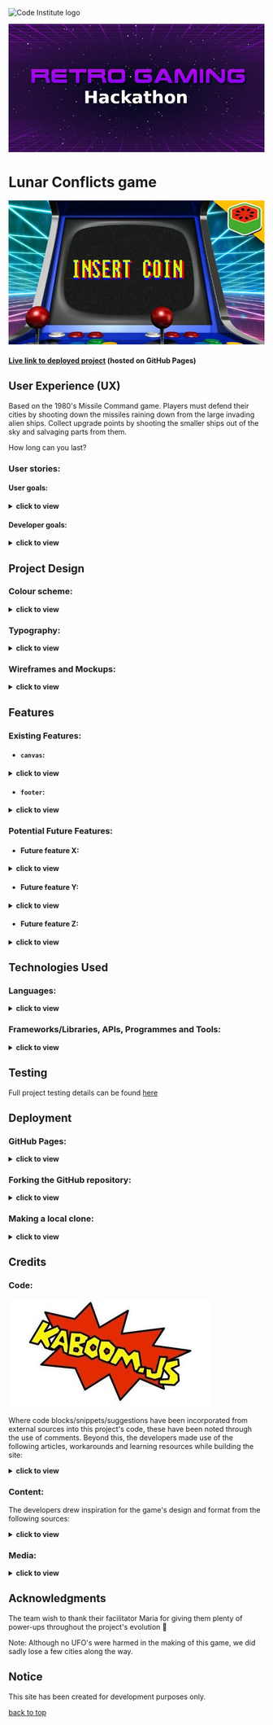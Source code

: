 ![Code Institute logo](https://codeinstitute.s3.amazonaws.com/fullstack/ci_logo_small.png)

![Retro Gaming Hackathon header background](docs/images/screenshots/retro-gaming-hackathon-header-bg.jpeg)

# Lunar Conflicts game

![Insert Coin arcade machine mockup](docs/images/screenshots/insert-coin.jpg)

#### [Live link to deployed project](https://charliemallon.github.io/RetroGamingHackathonTeam5/) (hosted on GitHub Pages)

## User Experience (UX)

Based on the 1980's Missile Command game. Players must defend their cities by shooting down the missiles raining down from the large invading alien ships.  Collect upgrade points by shooting the smaller ships out of the sky and salvaging parts from them.

How long can you last?

### User stories:

#### User goals:
<details>
  <summary>
  <b>click to view</b>
  </summary>

  1. "As a player, I want to be able to play for as long as I want, without any time constraint."
  2. "As a player, I want to be able to easily use my mouse to play on desktop."
  3. "As a player, I want to receive an upgrade(s) if I reach a certain level of the game."
  4. "As a player, I want to receive power-ups at different stages throughout the game."
  5. "As a player, I want to be able to see my progress through the game visualised on-screen as a score."
</details>

#### Developer goals:
<details>
  <summary>
  <b>click to view</b>
  </summary>
  
  1. "As a game developer, I want to create a user-friendly game that's easy to play."
  2. "As a developer, I want to create different levels of difficulty within the game."
  3. "As a developer, I want to build a timer/scoreboard into the game's UI so that players can see their progress."
  4. "As a developer, I want to give upgrades to players of the game when they reach a certain level."
  5. "As a developer, I want to make power-ups a feature of the game."
</details>

## Project Design

### Colour scheme:
<details>
  <summary>
  <b>click to view</b>
  </summary>

![Project colour scheme (Coolors palette) screenshot](docs/images/screenshots/lunar_conflicts_colour_scheme.png)
</details>

### Typography:
<details>
  <summary>
  <b>click to view</b>
  </summary>

- #### Primary (in-game) font...

  - **Family:** [Unscii](http://viznut.fi/unscii/)
  - **Fallback(s):** n/a

- #### Secondary (`footer`) font...

  - **Family:** [PixelMix](https://www.dafont.com/pixelmix.font)
  - **Fallback(s):** `Courier`, `Monaco`, `monospace`
</details>

### Wireframes and Mockups:
<details>
  <summary>
  <b>click to view</b>
  </summary>

  ![GDD wireframe](docs/GDD/missiles.jpg)
  ![Game UI design mockup](placeholders/mockup.png)
  ![Game UI design wireframe](docs/wireframes/wireframe-lunar-conflicts.png)
</details>

## Features

### Existing Features:

- #### `canvas`:
<details>
  <summary>
  <b>click to view</b>
  </summary>
  The Lunar conflict game has 3 screens. 
  
  1. Main menu screen
  2. Game screen 
  3. End Game screen
</details>


- #### `footer`:
<details>
  <summary>
  <b>click to view</b>
  </summary>
  The Footer is fixed in the bottom of the page and it has links to the Github accounts of all the teammates of the Insert Coin group.
</details>

### Potential Future Features:

- #### Future feature X:
<details>
  <summary>
  <b>click to view</b>
  </summary>
</details>

- #### Future feature Y:
<details>
  <summary>
  <b>click to view</b>
  </summary>
</details>

- #### Future feature Z:
<details>
  <summary>
  <b>click to view</b>
  </summary>
</details>

## Technologies Used

### Languages:
<details>
  <summary>
  <b>click to view</b>
  </summary>

- [HTML5:](https://en.wikipedia.org/wiki/HTML5) used for structuring the site
- [CSS3:](https://en.wikipedia.org/wiki/Cascading_Style_Sheets) used for styling the site
- [JavaScript:](https://en.wikipedia.org/wiki/JavaScript) used for site logic and web page behaviour
</details>

### Frameworks/Libraries, APIs, Programmes and Tools:
<details>
  <summary>
  <b>click to view</b>
  </summary>

- [Kaboom.js v0.5.1:](https://kaboomjs.com/) JavaScript library used as the game's core development engine
- [DaFont:](https://www.dafont.com/) used to import the [PixelMix font](https://www.dafont.com/pixelmix.font) into the project's stylesheet
- [Balsamiq:](https://balsamiq.com/) used to generate [wireframes](#wireframes-and-mockups) during the project's design phase
- [Visual Studio Code](https://code.visualstudio.com/)/[Gitpod:](https://gitpod.io/) used as the team's IDEs for the project
- [Git:](https://git-scm.com/) used for version control by utilising the Gitpod terminal to commit frequently to Git and push all commits to GitHub
- [GitHub:](https://github.com/) used to compile and remotely store the project's codebase following successive local commits initiated from the command line
- [GitHub Pages:](https://en.wikipedia.org/wiki/GitHub#GitHub_Pages) used to host a live public version of the game site following [deployment](#deployment)
- [TinyJPG:](https://tinyjpg.com/) used for image compression
- [PicResize:](https://picresize.com/) used to crop and resize images
- [WebAIM (contrast checker):](https://webaim.org/resources/contrastchecker/) / [WAVE Web Accessibility Evaluation Tool](https://wave.webaim.org/) used to ensure site foreground and background colour contrasts meet [WCAG 2 accessibility requirements](https://webaim.org/articles/contrast/)
- [Can I Use:](https://caniuse.com/) browser compatibility tables used to cross-reference the viability of implementing certain HTML5 elements, CSS3 properties, file formats etc.
</details>

## Testing

Full project testing details can be found [here](testing.md)

## Deployment

### GitHub Pages:
<details>
  <summary>
  <b>click to view</b>
  </summary>

This project has been deployed to [GitHub Pages](https://en.wikipedia.org/wiki/GitHub#GitHub_Pages). The deployment process carried out was as follows...

1. [**Sign in** to GitHub](https://github.com/login) and locate the [relevant repository](https://github.com/CharlieMallon/RetroGamingHackathonTeam5). If you do not have a GitHub account, you may create one [here](https://github.com/signup).
2. At the top of the project repository page, select **Settings**. 
3. On the Settings page, scroll down the menu flanking the left-hand side of the screen and select **Pages** near the bottom of the list of options.

This will open GitHub Pages....

4. Under **Source**, click the dropdown displaying **Branch: None** and select the **master** branch. Click **Save**. 
5. The page will then automatically refresh and inform you that the site is now ready to be published, as well as indicating the `https://` address to be used. 
6. For reference purposes, a link to this newly-published site can be found in the **Pages** section of **Settings** (described above).
</details>

### Forking the GitHub repository:
<details>
  <summary>
  <b>click to view</b>
  </summary>

It is possible to fork this GitHub repository to view and/or make changes without affecting the original. This is achieved by following these steps...

1. [**Sign in** to your GitHub account](https://github.com/login) and locate the [relevant repository](https://github.com/CharlieMallon/RetroGamingHackathonTeam5).
2. Click on **Fork**, located near the top right-hand corner of the repository page.
3. You will now have a copy of this project's repository in your own GitHub account.
</details>

### Making a local clone:
<details>
  <summary>
  <b>click to view</b>
  </summary>

It is possible to copy the repository to your local machine so that you can fix merge conflicts, add or remove files and push larger commits without affecting the original project code. Cloning a repository pulls down a full copy of all the repo data that GitHub has at that point in time. See the [GitHub Docs](https://docs.github.com/en/github/creating-cloning-and-archiving-repositories/cloning-a-repository) for further information, and below for a brief summary...

1. [**Sign in** to your GitHub account](https://github.com/login) and locate the [relevant repository](https://github.com/CharlieMallon/RetroGamingHackathonTeam5).
2. Click on the **Code** dropdown next to the green **Gitpod** button. This will reveal the **Clone** option.
3. In order to clone the repository using `HTTPS`, select **HTTPS** and copy the link shown (there is a copy button to the right of the URL).
4. Next, open **Git Bash** (see [here](https://git-scm.com/downloads) for an overview of download options, if required).
5. Change the current working directory on your local machine to the location where you want the cloning to be made.
6. Type `git clone` into your IDE terminal followed by the URL you copied in Step 3 above, i.e.

```
https://github.com/CharlieMallon/RetroGamingHackathonTeam5.git
```

7. Press **Enter**. 
8. Your local clone has now been created.

_See the [GitHub Docs](https://docs.github.com/en/github/creating-cloning-and-archiving-repositories) for more information on all of the above processes._
</details>

## Credits

### Code:

![Kaboom.js logo](docs/images/screenshots/kaboom-logo.jpg)

Where code blocks/snippets/suggestions have been incorporated from external sources into this project's code, these have been noted through the use of comments. Beyond this, the developers made use of the following articles, workarounds and learning resources while building the site:
<details>
  <summary>
  <b>click to view</b>
  </summary>

- [Kaboom.js docs](https://kaboomjs.com/)
- ['Easy JavaScript Game Development with Kaboom.js'](https://www.youtube.com/watch?v=4OaHB0JbJDI) (freeCodeCamp)
- ['5 Tips for Getting Started with Kaboom.js'](https://blog.ourcade.co/posts/2021/5-tips-getting-started-kaboom-js/) (Ourcade)
- ['How to disable text selection highlighting'](https://stackoverflow.com/questions/826782/how-to-disable-text-selection-highlighting) (Stack Overflow)

</details>

### Content:

The developers drew inspiration for the game's design and format from the following sources:
<details>
  <summary>
  <b>click to view</b>
  </summary>

- ['Atari's Missile Command'](https://en.wikipedia.org/wiki/Missile_Command) (Wikipedia)
- ['Arcade Longplay [621] Missile Command'](https://www.youtube.com/watch?v=nokIGklnBGY) (World of Longplays YouTube channel)

</details>

### Media:
<details>
  <summary>
  <b>click to view</b>
  </summary>

_Media type_ <br> Title/Description  | <br>Format  | <br>Credit(s)  | <br>Link(s) to original source(s)  | 
| :------------ | :------------ |:--------------- |:---------------|
|         |                 |      |                |
| **_Favicon_**        |                 |      |                |
| **'8-bit Mario Coin'**     |    `.png`    |   [NicePNG](https://www.nicepng.com/)    | [NicePNG](https://www.nicepng.com/ourpic/u2w7a9e6r5r5i1y3_8-bit-mario-coin-mario-coin-pixel/)      |
|         |                 |      |                |
| **_Background music_**        |                 |      |                |
| **'Never Surrender' (start scene)**     |    `.ogg`    |   [Patrick de Arteaga](https://patrickdearteaga.com/)    | [Patrick de Arteaga: Royalty-Free Music](https://patrickdearteaga.com/royalty-free-music/)      |
| **'Heroic Intrusion' (main scene)**      |    `.ogg`    |   [Patrick de Arteaga](https://patrickdearteaga.com/)    | [Patrick de Arteaga: Royalty-Free Music](https://patrickdearteaga.com/royalty-free-music/)      |
| **'Major Loss' (game over scene)**     |    `.ogg`    |   [Patrick de Arteaga](https://patrickdearteaga.com/)    | [Patrick de Arteaga: Royalty-Free Music](https://patrickdearteaga.com/chiptune-8-bit-retro/)      |
|         |                 |      |                |
| **_Sound effects_**         |                 |      |                |
| **Missile/Bomb explosion**      |    `.wav`    |   [DrPetter](http://www.drpetter.se/project_sfxr.html), [Eric Fredricksen](http://fredricksen.net/), [Chris McCormick](https://github.com/chr15m/jsfxr)    | [jsfxr](http://sfxr.me/)      |
| **Upgrade click noise**      |    `.wav`    |   [DrPetter](http://www.drpetter.se/project_sfxr.html), [Eric Fredricksen](http://fredricksen.net/), [Chris McCormick](https://github.com/chr15m/jsfxr)    | [jsfxr](http://sfxr.me/)      |
|         |                 |      |                |
| **_`README` hero image_**         |                 |      |                |
| **'Insert Coin' graphic**      |    `.jpg`    |   [Mr. Fruit (YouTube gaming channel)](https://www.youtube.com/c/MrFruitGamingChannel)    | [Google Images](https://i.ytimg.com/vi/ykYsPnsOC7o/maxresdefault.jpg)      |
</details>

## Acknowledgments

The team wish to thank their facilitator Maria for giving them plenty of power-ups throughout the project's evolution 🍄

Note: Although no UFO's were harmed in the making of this game, we did sadly lose a few cities along the way.

## Notice

This site has been created for development purposes only.

[back to top](#lunar-conflicts-game)
